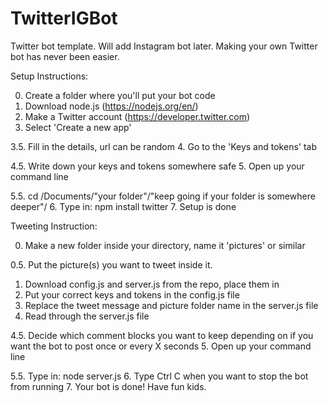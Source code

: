 # TwitterIGBot
Twitter bot template. Will add Instagram bot later.
Making your own Twitter bot has never been easier.

Setup Instructions:

0. Create a folder where you'll put your bot code
1. Download node.js (https://nodejs.org/en/)
2. Make a Twitter account (https://developer.twitter.com)
3. Select 'Create a new app'
  
  3.5. Fill in the details, url can be random
4. Go to the 'Keys and tokens' tab
  
  4.5. Write down your keys and tokens somewhere safe
5. Open up your command line
  
  5.5. cd /Documents/"your folder"/"keep going if your folder is somewhere deeper"/
6. Type in: npm install twitter
7. Setup is done
  
Tweeting Instruction:

0. Make a new folder inside your directory, name it 'pictures' or similar
  
  0.5. Put the picture(s) you want to tweet inside it.
1. Download config.js and server.js from the repo, place them in <your folder>
2. Put your correct keys and tokens in the config.js file
3. Replace the tweet message and picture folder name in the server.js file
4. Read through the server.js file
  
  4.5. Decide which comment blocks you want to keep depending on if you want the bot to post once or every X seconds
5. Open up your command line
  
  5.5. Type in: node server.js
6. Type Ctrl C when you want to stop the bot from running
7. Your bot is done!
Have fun kids.
